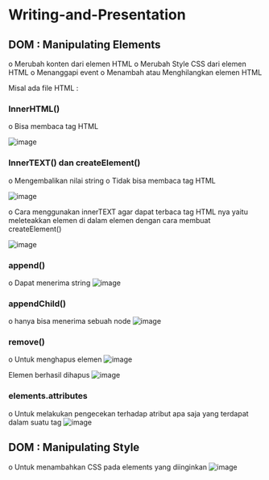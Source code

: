 # Writing-and-Presentation
## **DOM : Manipulating Elements**
o Merubah konten dari elemen HTML
o Merubah Style CSS dari elemen HTML
o Menanggapi event
o Menambah atau Menghilangkan elemen HTML

Misal ada file HTML : 

### **InnerHTML()**
o Bisa membaca tag HTML

![image](https://user-images.githubusercontent.com/85721113/193392926-e45861cf-ccdf-4c57-9d61-f36470c8c253.png)

### **InnerTEXT() dan createElement()**
o Mengembalikan nilai string
o Tidak bisa membaca tag HTML

![image](https://user-images.githubusercontent.com/85721113/193392971-0a6635c8-c22a-4ec0-9018-ed6970d56843.png)

o Cara menggunakan innerTEXT agar dapat terbaca tag HTML nya yaitu meleteakkan elemen di dalam elemen dengan cara membuat createElement()

![image](https://user-images.githubusercontent.com/85721113/193393037-90ee21f5-3a43-471a-801c-3692199d3b6d.png)


### **append()**
o Dapat menerima string
![image](https://user-images.githubusercontent.com/85721113/193393395-ce43c099-d1e0-41ea-90a9-1c6cdcb0515c.png)

### **appendChild()**
o hanya bisa menerima sebuah node
![image](https://user-images.githubusercontent.com/85721113/193393401-28189155-fe93-4a93-bc96-502eb078a6a6.png)

### **remove()**
o Untuk menghapus elemen
![image](https://user-images.githubusercontent.com/85721113/193393643-11bf443a-d41b-4a12-b1b2-597623698395.png)

Elemen berhasil dihapus
![image](https://user-images.githubusercontent.com/85721113/193393630-c2dde106-551f-4ce4-a179-0765680ba1ac.png)

### **elements.attributes**
o Untuk melakukan pengecekan terhadap atribut apa saja yang terdapat dalam suatu tag
![image](https://user-images.githubusercontent.com/85721113/193393918-2ce4f4ff-0645-428c-aea8-eb5e23e68a2b.png)

## **DOM : Manipulating Style**
o Untuk menambahkan CSS pada elements yang diinginkan
![image](https://user-images.githubusercontent.com/85721113/193395799-e5d50fa0-215d-4839-8dce-af1b8ce6c462.png)

